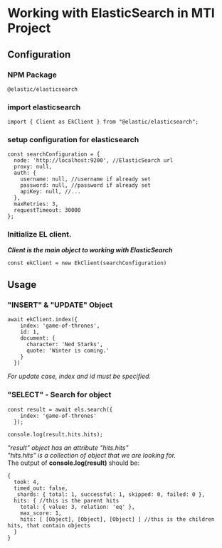 # Working with ElasticSearch in MTI Project
## Configuration
### NPM Package
```
@elastic/elasticsearch
```
### import elasticsearch
```
import { Client as EkClient } from "@elastic/elasticsearch";
```
### setup configuration for elasticsearch
```
const searchConfiguration = {
  node: 'http://localhost:9200', //ElasticSearch url
  proxy: null,
  auth: {
    username: null, //username if already set
    password: null, //password if already set
    apiKey: null, //...
  },
  maxRetries: 3,
  requestTimeout: 30000
};
```
### Initialize EL client.  
*__Client is the main object to working with ElasticSearch__*
```
const ekClient = new EkClient(searchConfiguration)
```
## Usage
### "INSERT" & "UPDATE" Object
```
await ekClient.index({
    index: 'game-of-thrones',
    id: 1,
    document: {
      character: 'Ned Starks',
      quote: 'Winter is coming.'
    }
  })
```
*For update case, index and id must be specified.*
### "SELECT" - Search for object

```
const result = await els.search({
    index: 'game-of-thrones'
  });

console.log(result.hits.hits);
```
*"result" object has an attribute "hits.hits"*  
*"hits.hits" is a collection of object that we are looking for.*  
The output of **console.log(result)** should be:  
```
{
  took: 4,
  timed_out: false,
  _shards: { total: 1, successful: 1, skipped: 0, failed: 0 },
  hits: { //this is the parent hits
    total: { value: 3, relation: 'eq' },
    max_score: 1,
    hits: [ [Object], [Object], [Object] ] //this is the children hits, that contain objects
  }
}
```
